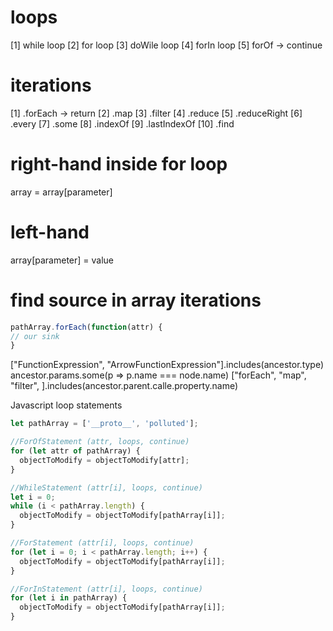 # loops

[1] while loop
[2] for loop
[3] doWile loop
[4] forIn loop
[5] forOf -> continue

# iterations

[1] .forEach -> return
[2] .map
[3] .filter
[4] .reduce
[5] .reduceRight
[6] .every
[7] .some
[8] .indexOf
[9] .lastIndexOf
[10] .find

# right-hand inside for loop

array = array[parameter]

# left-hand

array[parameter] = value

# find source in array iterations

```js
pathArray.forEach(function(attr) {
// our sink
}
```

["FunctionExpression", "ArrowFunctionExpression"].includes(ancestor.type)
ancestor.params.some(p => p.name === node.name)
["forEach", "map", "filter", ].includes(ancestor.parent.calle.property.name)

Javascript loop statements

```js
let pathArray = ['__proto__', 'polluted'];

//ForOfStatement (attr, loops, continue)
for (let attr of pathArray) {
  objectToModify = objectToModify[attr];
}

//WhileStatement (attr[i], loops, continue)
let i = 0;
while (i < pathArray.length) {
  objectToModify = objectToModify[pathArray[i]];
}

//ForStatement (attr[i], loops, continue)
for (let i = 0; i < pathArray.length; i++) {
  objectToModify = objectToModify[pathArray[i]];
}

//ForInStatement (attr[i], loops, continue)
for (let i in pathArray) {
  objectToModify = objectToModify[pathArray[i]];
}
```
